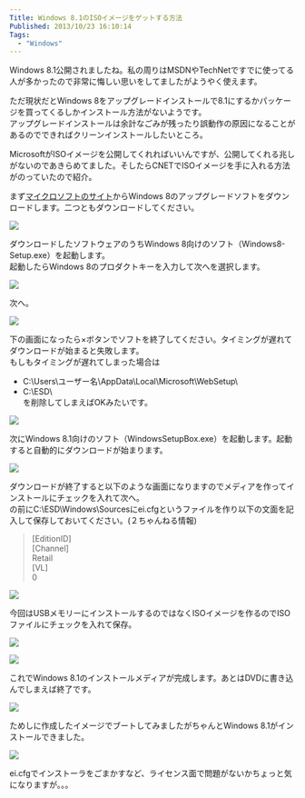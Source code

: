 ```yaml
---
Title: Windows 8.1のISOイメージをゲットする方法
Published: 2013/10/23 16:10:14
Tags:
  - "Windows"
---
```

Windows 8.1公開されましたね。私の周りはMSDNやTechNetですでに使ってる人が多かったので非常に悔しい思いをしてましたがようやく使えます。

ただ現状だとWindows 8をアップグレードインストールで8.1にするかパッケージを買ってくるしかインストール方法がないようです。  
アップグレードインストールは余計なごみが残ったり誤動作の原因になることがあるのでできればクリーンインストールしたいところ。

MicrosoftがISOイメージを公開してくれればいいんですが、公開してくれる兆しがないのであきらめてました。そしたらCNETでISOイメージを手に入れる方法がのっていたので紹介。


まず[マイクロソフトのサイト](http://windows.microsoft.com/ja-jp/windows-8/upgrade-product-key-only)からWindows 8のアップグレードソフトをダウンロードします。二つともダウンロードしてください。

![](20140127004316.png) 

ダウンロードしたソフトウェアのうちWindows 8向けのソフト（Windows8-Setup.exe）を起動します。  
起動したらWindows 8のプロダクトキーを入力して次へを選択します。

![](20140127004328.png) 

次へ。

![](20140127004336.png) 

下の画面になったら×ボタンでソフトを終了してください。タイミングが遅れてダウンロードが始まると失敗します。  
もしもタイミングが遅れてしまった場合は  
- C:\Users\ユーザー名\AppData\Local\Microsoft\WebSetup\  
- C:\ESD\  
を削除してしまえばOKみたいです。

![](20140127004405.png) 

次にWindows 8.1向けのソフト（WindowsSetupBox.exe）を起動します。起動すると自動的にダウンロードが始まります。

![](20140127004417.png) 

ダウンロードが終了すると以下のような画面になりますのでメディアを作ってインストールにチェックを入れて次へ。  
の前にC:\ESD\Windows\Sourcesにei.cfgというファイルを作り以下の文面を記入して保存しておいてください。(２ちゃんねる情報)

> [EditionID]  
> [Channel]  
> Retail  
> [VL]  
> 0

![](20140127004445.png) 

今回はUSBメモリーにインストールするのではなくISOイメージを作るのでISOファイルにチェックを入れて保存。

![](20140127004501.png) 

![](20140127004514.png) 

これでWindows 8.1のインストールメディアが完成します。あとはDVDに書き込んでしまえば終了です。

![](20140127004526.png) 

ためしに作成したイメージでブートしてみましたがちゃんとWindows 8.1がインストールできました。

![](20140127004539.png) 

ei.cfgでインストーラをごまかすなど、ライセンス面で問題がないかちょっと気になりますが。。。